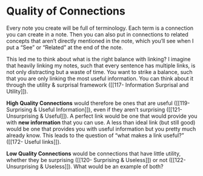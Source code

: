# Quality of Connections
Every note you create will be full of terminology. Each term is a connection you can create in a note. Then you can also put in connections to related concepts that aren’t directly mentioned in the note, which you’ll see when I put a “See” or “Related” at the end of the note.

This led me to think about what is the right balance with linking? I imagine that heavily linking my notes, such that every sentence has multiple links, is not only distracting but a waste of time. You want to strike a balance, such that you are only linking the most useful information. You can think about it through the utility & surprisal framework ([[117- Information Surprisal and Utility]]). 

**High Quality Connections** would therefore be ones that are useful ([[119- Surprising & Useful Information]]), even if they aren’t surprising ([[121- Unsurprising & Useful]]). A perfect link would be one that would provide you with **new information** that you can use. A less than ideal link (but still good) would be one that provides you with useful information but you pretty much already know. This leads to the question of “what makes a link useful?” ([[172- Useful links]]).

**Low Quality Connections** would be connections that have little utility, whether they be surprising ([[120- Surprising & Useless]]) or not ([[122- Unsurprising & Useless]]). What would be an example of both?